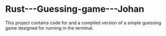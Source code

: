 # Rust---Guessing-game---Johan

This project contains code for and a compiled version of a simple guessing game designed for running in the terminal.
